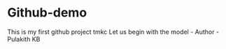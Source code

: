 # Github-demo
This is my first github project
tmkc
Let us begin with the model -  Author - Pulakith KB
